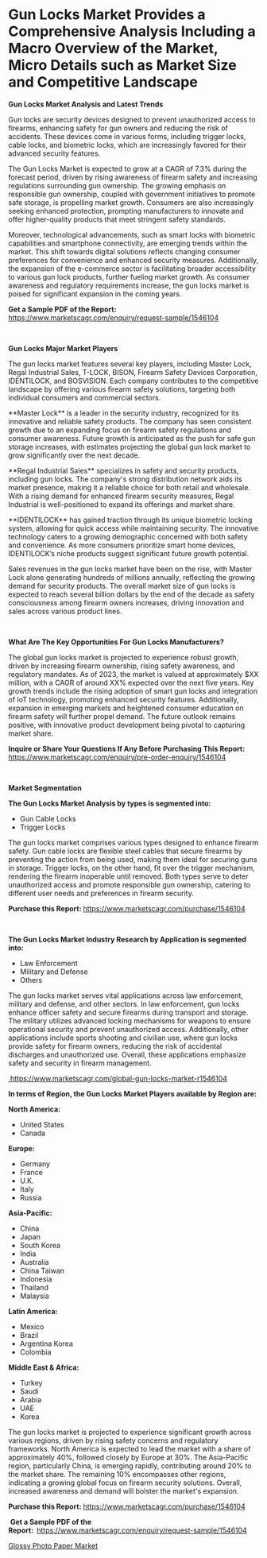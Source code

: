 <p><h1>Gun Locks Market Provides a Comprehensive Analysis Including a Macro Overview of the Market, Micro Details such as Market Size and Competitive Landscape</h1></p><p><strong>Gun Locks Market Analysis and Latest Trends</strong></p>
<p><p>Gun locks are security devices designed to prevent unauthorized access to firearms, enhancing safety for gun owners and reducing the risk of accidents. These devices come in various forms, including trigger locks, cable locks, and biometric locks, which are increasingly favored for their advanced security features. </p><p>The Gun Locks Market is expected to grow at a CAGR of 7.3% during the forecast period, driven by rising awareness of firearm safety and increasing regulations surrounding gun ownership. The growing emphasis on responsible gun ownership, coupled with government initiatives to promote safe storage, is propelling market growth. Consumers are also increasingly seeking enhanced protection, prompting manufacturers to innovate and offer higher-quality products that meet stringent safety standards.</p><p>Moreover, technological advancements, such as smart locks with biometric capabilities and smartphone connectivity, are emerging trends within the market. This shift towards digital solutions reflects changing consumer preferences for convenience and enhanced security measures. Additionally, the expansion of the e-commerce sector is facilitating broader accessibility to various gun lock products, further fueling market growth. As consumer awareness and regulatory requirements increase, the gun locks market is poised for significant expansion in the coming years.</p></p>
<p><strong>Get a Sample PDF of the Report:&nbsp;</strong> <a href="https://www.marketscagr.com/enquiry/request-sample/1546104?utm_campaign=2467&utm_medium=2&utm_source=Github&utm_content=ia&utm_term=04042025&utm_id=gun-locks">https://www.marketscagr.com/enquiry/request-sample/1546104</a></p>
<p>&nbsp;</p>
<p><strong>Gun Locks Major Market Players</strong></p>
<p><p>The gun locks market features several key players, including Master Lock, Regal Industrial Sales, T-LOCK, BISON, Firearm Safety Devices Corporation, IDENTILOCK, and BOSVISION. Each company contributes to the competitive landscape by offering various firearm safety solutions, targeting both individual consumers and commercial sectors.</p><p>**Master Lock** is a leader in the security industry, recognized for its innovative and reliable safety products. The company has seen consistent growth due to an expanding focus on firearm safety regulations and consumer awareness. Future growth is anticipated as the push for safe gun storage increases, with estimates projecting the global gun lock market to grow significantly over the next decade.</p><p>**Regal Industrial Sales** specializes in safety and security products, including gun locks. The company's strong distribution network aids its market presence, making it a reliable choice for both retail and wholesale. With a rising demand for enhanced firearm security measures, Regal Industrial is well-positioned to expand its offerings and market share.</p><p>**IDENTILOCK** has gained traction through its unique biometric locking system, allowing for quick access while maintaining security. The innovative technology caters to a growing demographic concerned with both safety and convenience. As more consumers prioritize smart home devices, IDENTILOCK’s niche products suggest significant future growth potential.</p><p>Sales revenues in the gun locks market have been on the rise, with Master Lock alone generating hundreds of millions annually, reflecting the growing demand for security products. The overall market size of gun locks is expected to reach several billion dollars by the end of the decade as safety consciousness among firearm owners increases, driving innovation and sales across various product lines.</p></p>
<p>&nbsp;</p>
<p><strong>What Are The Key Opportunities For Gun Locks Manufacturers?</strong></p>
<p><p>The global gun locks market is projected to experience robust growth, driven by increasing firearm ownership, rising safety awareness, and regulatory mandates. As of 2023, the market is valued at approximately $XX million, with a CAGR of around XX% expected over the next five years. Key growth trends include the rising adoption of smart gun locks and integration of IoT technology, promoting enhanced security features. Additionally, expansion in emerging markets and heightened consumer education on firearm safety will further propel demand. The future outlook remains positive, with innovative product development being pivotal to capturing market share.</p></p>
<p><strong>Inquire or Share Your Questions If Any Before Purchasing This Report:</strong> <a href="https://www.marketscagr.com/enquiry/pre-order-enquiry/1546104?utm_campaign=2467&utm_medium=2&utm_source=Github&utm_content=ia&utm_term=04042025&utm_id=gun-locks">https://www.marketscagr.com/enquiry/pre-order-enquiry/1546104</a></p>
<p>&nbsp;</p>
<p><strong>Market Segmentation</strong></p>
<p><strong>The Gun Locks Market Analysis by types is segmented into:</strong></p>
<p><ul><li>Gun Cable Locks</li><li>Trigger Locks</li></ul></p>
<p><p>The gun locks market comprises various types designed to enhance firearm safety. Gun cable locks are flexible steel cables that secure firearms by preventing the action from being used, making them ideal for securing guns in storage. Trigger locks, on the other hand, fit over the trigger mechanism, rendering the firearm inoperable until removed. Both types serve to deter unauthorized access and promote responsible gun ownership, catering to different user needs and preferences in firearm security.</p></p>
<p><strong>Purchase this Report:&nbsp;</strong><a href="https://www.marketscagr.com/purchase/1546104?utm_campaign=2467&utm_medium=2&utm_source=Github&utm_content=ia&utm_term=04042025&utm_id=gun-locks">https://www.marketscagr.com/purchase/1546104</a></p>
<p>&nbsp;</p>
<p><strong>The Gun Locks Market Industry Research by Application is segmented into:</strong></p>
<p><ul><li>Law Enforcement</li><li>Military and Defense</li><li>Others</li></ul></p>
<p><p>The gun locks market serves vital applications across law enforcement, military and defense, and other sectors. In law enforcement, gun locks enhance officer safety and secure firearms during transport and storage. The military utilizes advanced locking mechanisms for weapons to ensure operational security and prevent unauthorized access. Additionally, other applications include sports shooting and civilian use, where gun locks provide safety for firearm owners, reducing the risk of accidental discharges and unauthorized use. Overall, these applications emphasize safety and security in firearm management.</p></p>
<p><a href="https://www.marketscagr.com/global-gun-locks-market-r1546104?utm_campaign=2467&utm_medium=2&utm_source=Github&utm_content=ia&utm_term=04042025&utm_id=gun-locks">&nbsp;https://www.marketscagr.com/global-gun-locks-market-r1546104</a></p>
<p><strong>In terms of Region, the Gun Locks Market Players available by Region are:</strong></p>
<p>
    <p> <strong> North America: </strong>
        <ul>
            <li>United States</li>
            <li>Canada</li>
        </ul>
        </p> 
    <p> <strong> Europe: </strong>
        <ul>
            <li>Germany</li>
            <li>France</li>
            <li>U.K.</li>
            <li>Italy</li>
            <li>Russia</li>
        </ul>
        </p> 
    <p> <strong> Asia-Pacific: </strong>
        <ul>
            <li>China</li>
            <li>Japan</li>
            <li>South Korea</li>
            <li>India</li>
            <li>Australia</li>
            <li>China Taiwan</li>
            <li>Indonesia</li>
            <li>Thailand</li>
            <li>Malaysia</li>
        </ul>
        </p> 
    <p> <strong> Latin America: </strong>
        <ul>
            <li>Mexico</li>
            <li>Brazil</li>
            <li>Argentina Korea</li>
            <li>Colombia</li>
        </ul>
        </p> 
    <p> <strong> Middle East & Africa: </strong>
        <ul>
            <li>Turkey</li>
            <li>Saudi</li>
            <li>Arabia</li>
            <li>UAE</li>
            <li>Korea</li>
        </ul>
    </p>
    </p>
<p><p>The gun locks market is projected to experience significant growth across various regions, driven by rising safety concerns and regulatory frameworks. North America is expected to lead the market with a share of approximately 40%, followed closely by Europe at 30%. The Asia-Pacific region, particularly China, is emerging rapidly, contributing around 20% to the market share. The remaining 10% encompasses other regions, indicating a growing global focus on firearm security solutions. Overall, increased awareness and demand will bolster the market's expansion.</p></p>
<p><strong>Purchase this Report: </strong><a href="https://www.marketscagr.com/purchase/1546104?utm_campaign=2467&utm_medium=2&utm_source=Github&utm_content=ia&utm_term=04042025&utm_id=gun-locks">https://www.marketscagr.com/purchase/1546104</a></p>
<p>&nbsp;<strong>Get a Sample PDF of the Report:&nbsp;&nbsp;</strong><a href="https://www.marketscagr.com/enquiry/request-sample/1546104?utm_campaign=2467&utm_medium=2&utm_source=Github&utm_content=ia&utm_term=04042025&utm_id=gun-locks">https://www.marketscagr.com/enquiry/request-sample/1546104</a></p>
<p><strong></strong></p>
<p><p><a href="https://github.com/manesros8/Market-Research-Report-List-1/blob/main/glossy-photo-paper-market.md?utm_campaign=2467&utm_medium=2&utm_source=Github&utm_content=ia&utm_term=04042025&utm_id=gun-locks">Glossy Photo Paper Market</a></p></p>